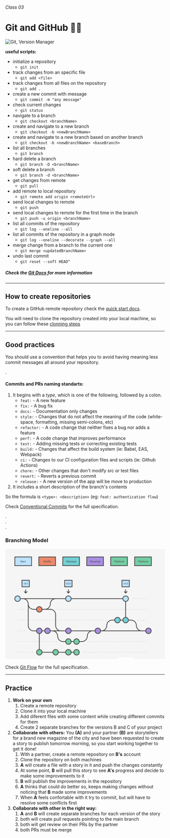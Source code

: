 ###### Class 03

# Git and GitHub 🧑‍💻

![Git, Version Manager](https://render.com/static/fedb9832395a0f61cbe04b2a6ca08ed1/improved-git-flow-2.png)

**useful scripts:**

- initialize a repository
  - `git init`
- track changes from an specific file
  - `git add <file>`
- track changes from all files on the repository
  - `git add .`
- create a new commit with message
  - `git commit -m "any message"`
- check current changes
  - `git status`
- navigate to a branch
  - `git checkout <branchName>`
- create and navigate to a new branch
  - `git checkout -b <newBranchName>`
- create and navigate to a new branch based on another branch
  - `git checkout -b <newBranchName> <baseBranch>`
- list all branches
  - `git branch`
- hard delete a branch
  - `git branch -D <branchName>`
- soft delete a branch
  - `git branch -d <branchName>`
- get changes from remote
  - `git pull`
- add remote to local repository
  - `git remote add origin <remoteUrl>`
- send local changes to remote
  - `git push`
- send local changes to remote for the first time in the branch
  - `git push -u origin <branchName> `
- list all commits of the repository
  - `git log --oneline --all`
- list all commits of the repository in a graph mode
  - `git log --oneline --decorate --graph --all`
- merge change from a branch to the current one
  - `git merge <updatedBranchName>`
- undo last commit
  - `git reset --soft HEAD^`

##### Check the [Git Docs](https://git-scm.com/docs) for more information

---

## How to create repositories

To create a GitHub remote repository check the [quick start docs](https://docs.github.com/es/get-started/quickstart/create-a-repo).

You will need to clone the repository created into your local machine, so you can follow these [clonning steps](https://docs.github.com/es/repositories/creating-and-managing-repositories/cloning-a-repository)

---

## Good practices

You should use a convention that helps you to avoid having meaning less commit messages all around your repository.

.

#### **Commits and PRs naming standarts:**

1. It begins with a _type_, which is one of the following, followed by a colon.
   - `feat:` - A new feature
   - `fix:` - A bug fix
   - `docs:` - Documentation only changes
   - `style:` - Changes that do not affect the meaning of the code (white-space, formatting, missing semi-colons, etc)
   - `refactor:` - A code change that neither fixes a bug nor adds a feature
   - `perf:` - A code change that improves performance
   - `test:` - Adding missing tests or correcting existing tests
   - `build:` - Changes that affect the build system (ie: Babel, EAS, Webpack)
   - `ci:` - Changes to our CI configuration files and scripts (ie: Github Actions)
   - `chore:` - Other changes that don't modify src or test files
   - `revert:` - Reverts a previous commit
   - `release:` - A new version of the app will be move to production
2. It includes a short description of the branch's contents

So the formula is `<type>: <description>` (eg:
`feat: authentication flow`)

Check [Conventional Commits](https://www.conventionalcommits.org/en/v1.0.0/#summary) for the full specification.

.  
.  
.

### Branching Model

![Git Flow](/assets/GitFlow.png)

Check [Git Flow](https://www.atlassian.com/es/git/tutorials/comparing-workflows/gitflow-workflow) for the full specification.

---

## Practice

1. **Work on your own**
   1. Create a remote repository
   2. Clone it into your local machine
   3. Add diferent files with some content while creating different commits for them
   4. Create 2 separate branches for the versions B and C of your project
2. **Collaborate with others:** You **(A)** and your partner **(B)** are storytellers for a brand new magazine of the city and have been requested to create a story to publish tomorrow morning, so you start working together to get it done!
   1. With a partner, create a remote repository on **B's** account
   2. Clone the repository on both machines
   3. **A** will create a file with a story in it and push the changes constantly
   4. At some point, **B** will pull this story to see **A's** progress and decide to make some improvements to it
   5. **B** will publish the improvements in the repository
   6. **A** thinks that could do better so, keeps making changes without noticing that **B** made some improvements
   7. When **A** feels confortable with it try to commit, but will have to resolve some conflicts first
3. **Collaborate with other in the right way:**
   1. **A** and **B** will create separate branches for each version of the story
   2. both will create pull requests pointing to the main branch
   3. both will get review on their PRs by the partner
   4. both PRs must be merge
